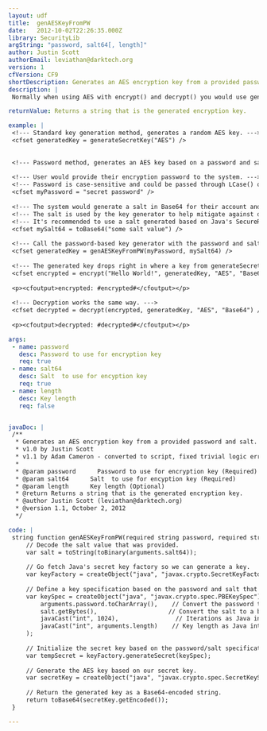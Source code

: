 ```yaml
---
layout: udf
title:  genAESKeyFromPW
date:   2012-10-02T22:26:35.000Z
library: SecurityLib
argString: "password, salt64[, length]"
author: Justin Scott
authorEmail: leviathan@darktech.org
version: 1
cfVersion: CF9
shortDescription: Generates an AES encryption key from a provided password and salt.
description: |
 Normally when using AES with encrypt() and decrypt() you would use generateSecretKey(&quot;AES&quot;) to generate an encryption key.  This key needs to be stored somewhere in order to decrypt the data encrypted with that key.  In some cases, you may not want to store the encryption key but generate one based on other data, such as a password provided by the user (which you would then not store, so not even you can decrypt the data without the user's decryption password).  This function provides a way to generate an AES key based on a provided password and salt.

returnValue: Returns a string that is the generated encryption key.

example: |
 <!--- Standard key generation method, generates a random AES key. --->
 <cfset generatedKey = generateSecretKey("AES") />
 
 
 <!--- Password method, generates an AES key based on a password and salt. --->
 
 <!--- User would provide their encryption password to the system. --->
 <!--- Password is case-sensitive and could be passed through LCase() or UCase() to negate case. --->
 <cfset myPassword = "secret password" />
 
 <!--- The system would generate a salt in Base64 for their account and store it along with their account information. --->
 <!--- The salt is used by the key generator to help mitigate against dictionary attacks and is required. --->
 <!--- It's recommended to use a salt generated based on Java's SecureRandom object. --->
 <cfset mySalt64 = toBase64("some salt value") />
 
 <!--- Call the password-based key generator with the password and salt. --->
 <cfset generatedKey = genAESKeyFromPW(myPassword, mySalt64) />
 
 <!--- The generated key drops right in where a key from generateSecretKey("AES) would go. ---> 
 <cfset encrypted = encrypt("Hello World!", generatedKey, "AES", "Base64") />
 
 <p><cfoutput>encrypted: #encrypted#</cfoutput></p>
 
 <!--- Decryption works the same way. --->
 <cfset decrypted = decrypt(encrypted, generatedKey, "AES", "Base64") />
 
 <p><cfoutput>decrypted: #decrypted#</cfoutput></p>

args:
 - name: password
   desc: Password to use for encryption key
   req: true
 - name: salt64
   desc: Salt  to use for encyption key
   req: true
 - name: length
   desc: Key length
   req: false


javaDoc: |
 /**
  * Generates an AES encryption key from a provided password and salt.
  * v1.0 by Justin Scott
  * v1.1 by Adam Cameron - converted to script, fixed trivial logic error with length argument
  * 
  * @param password      Password to use for encryption key (Required)
  * @param salt64      Salt  to use for encyption key (Required)
  * @param length      Key length (Optional)
  * @return Returns a string that is the generated encryption key. 
  * @author Justin Scott (leviathan@darktech.org) 
  * @version 1.1, October 2, 2012 
  */

code: |
 string function genAESKeyFromPW(required string password, required string salt64, numeric length=128){
     // Decode the salt value that was provided.
     var salt = toString(toBinary(arguments.salt64));
     
     // Go fetch Java's secret key factory so we can generate a key.
     var keyFactory = createObject("java", "javax.crypto.SecretKeyFactory").getInstance("PBKDF2WithHmacSHA1");
     
     // Define a key specification based on the password and salt that were provided.
     var keySpec = createObject("java", "javax.crypto.spec.PBEKeySpec").init(
         arguments.password.toCharArray(),    // Convert the password to a character array (char[])
         salt.getBytes(),                    // Convert the salt to a byte array (byte[])
         javaCast("int", 1024),                // Iterations as Java int
         javaCast("int", arguments.length)    // Key length as Java int (192 or 256 may be available depending on your JVM)
     );
     
     // Initialize the secret key based on the password/salt specification.
     var tempSecret = keyFactory.generateSecret(keySpec);
 
     // Generate the AES key based on our secret key.
     var secretKey = createObject("java", "javax.crypto.spec.SecretKeySpec").init(tempSecret.getEncoded(), "AES");
 
     // Return the generated key as a Base64-encoded string.
     return toBase64(secretKey.getEncoded());    
 }

---
```


